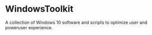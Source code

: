 # WindowsToolkit
A collection of Windows 10 software and scripts to optimize user and poweruser experience.

